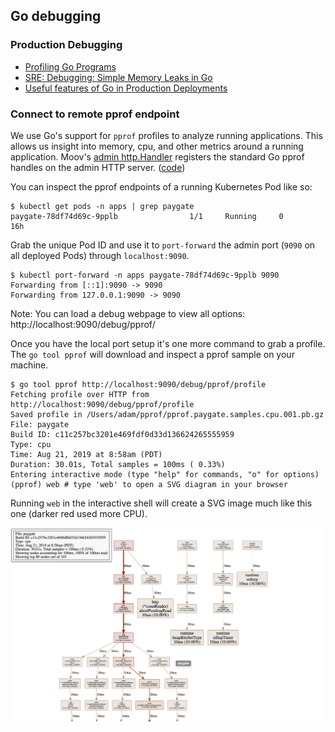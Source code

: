## Go debugging

### Production Debugging

- [Profiling Go Programs](https://blog.golang.org/profiling-go-programs)
- [SRE: Debugging: Simple Memory Leaks in Go](https://medium.com/dm03514-tech-blog/sre-debugging-simple-memory-leaks-in-go-e0a9e6d63d4d)
- [Useful features of Go in Production Deployments](https://rakyll.org/go-cloud/)

### Connect to remote pprof endpoint

We use Go's support for `pprof` profiles to analyze running applications. This allows us insight into memory, cpu, and other metrics around a running application. Moov's [admin http.Handler](https://godoc.org/github.com/moov-io/base/admin#Handler) registers the standard Go pprof handles on the admin HTTP server. ([code](https://github.com/moov-io/base/blob/master/admin/admin.go#L121))

You can inspect the pprof endpoints of a running Kubernetes Pod like so:

```
$ kubectl get pods -n apps | grep paygate
paygate-78df74d69c-9pplb                1/1     Running     0          16h
```

Grab the unique Pod ID and use it to `port-forward` the admin port (`9090` on all deployed Pods) through `localhost:9090`.

```
$ kubectl port-forward -n apps paygate-78df74d69c-9pplb 9090
Forwarding from [::1]:9090 -> 9090
Forwarding from 127.0.0.1:9090 -> 9090
```

Note: You can load a debug webpage to view all options: http://localhost:9090/debug/pprof/

Once you have the local port setup it's one more command to grab a profile. The `go tool pprof` will download and inspect a pprof sample on your machine.

```
$ go tool pprof http://localhost:9090/debug/pprof/profile
Fetching profile over HTTP from http://localhost:9090/debug/pprof/profile
Saved profile in /Users/adam/pprof/pprof.paygate.samples.cpu.001.pb.gz
File: paygate
Build ID: c11c257bc3201e469fdf0d33d136624265555959
Type: cpu
Time: Aug 21, 2019 at 8:58am (PDT)
Duration: 30.01s, Total samples = 100ms ( 0.33%)
Entering interactive mode (type "help" for commands, "o" for options)
(pprof) web # type 'web' to open a SVG diagram in your browser
```

Running `web` in the interactive shell will create a SVG image much like this one (darker red used more CPU).

![](images/profile.png)
